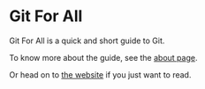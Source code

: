 # Git For All

Git For All is a quick and short guide to Git.

To know more about the guide, see the [about page](ABOUT.md).

Or head on to [the website](https://kitswas.github.io/git-for-all/) if you just want to read.
